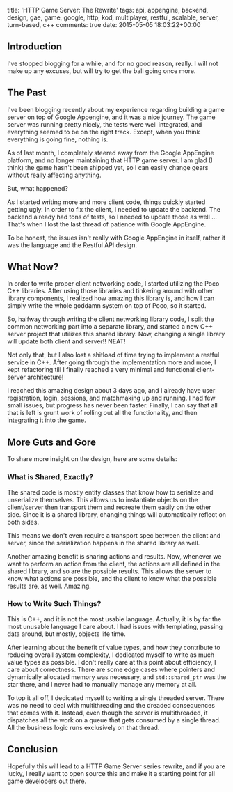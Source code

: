 title: 'HTTP Game Server: The Rewrite'
tags: api, appengine, backend, design, gae, game, google, http, kod, multiplayer, restful, scalable, server, turn-based, c++
comments: true
date: 2015-05-05 18:03:22+00:00

## Introduction

I've stopped blogging for a while, and for no good reason, really. I will not make up any excuses, but will try to get the ball going once more.

## The Past

I've been blogging recently about my experience regarding building a game server on top of Google Appengine, and it was a nice journey. The game server was running pretty nicely, the tests were well integrated, and everything seemed to be on the right track. Except, when you think everything is going fine, nothing is.

As of last month, I completely steered away from the Google AppEngine platform, and no longer maintaining that HTTP game server. I am glad (I think) the game hasn't been shipped yet, so I can easily change gears without really affecting anything.

But, what happened?

As I started writing more and more client code, things quickly started getting ugly. In order to fix the client, I needed to update the backend. The backend already had tons of tests, so I needed to update those as well ... That's when I lost the last thread of patience with Google AppEngine.

To be honest, the issues isn't really with Google AppEngine in itself, rather it was the language and the Restful API design.

## What Now?

In order to write proper client networking code, I started utilizing the Poco C++ libraries. After using those libraries and tinkering around with other library components, I realized how amazing this library is, and how I can simply write the whole goddamn system on top of Poco, so it started.

So, halfway through writing the client networking library code, I split the common networking part into a separate library, and started a new C++ server project that utilizes this shared library. Now, changing a single library will update both client and server!! NEAT!

Not only that, but I also lost a shitload of time trying to implement a restful service in C++. After going through the implementation more and more, I kept refactoring till I finally reached a very minimal and functional client-server architecture!

I reached this amazing design about 3 days ago, and I already have user registration, login, sessions, and matchmaking up and running. I had few small issues, but progress has never been faster. Finally, I can say that all that is left is grunt work of rolling out all the functionality, and then integrating it into the game.

## More Guts and Gore

To share more insight on the design, here are some details:

### What is Shared, Exactly?

The shared code is mostly entity classes that know how to serialize and unserialize themselves. This allows us to instantiate objects on the client/server then transport them and recreate them easily on the other side. Since it is a shared library, changing things will automatically reflect on both sides.

This means we don't even require a transport spec between the client and server, since the serialization happens in the shared library as well. 

Another amazing benefit is sharing actions and results. Now, whenever we want to perform an action from the client, the actions are all defined in the shared library, and so are the possible results. This allows the server to know what actions are possible, and the client to know what the possible results are, as well. Amazing.

### How to Write Such Things?

This is C++, and it is not the most usable language. Actually, it is by far the most unusable language I care about. I had issues with templating, passing data around, but mostly, objects life time.

After learning about the benefit of value types, and how they contribute to reducing overall system complexity, I dedicated myself to write as much value types as possible. I don't really care at this point about efficiency, I care about correctness. There are some edge cases where pointers and dynamically allocated memory was necessary, and `std::shared_ptr` was the star there, and I never had to manually manage any memory at all.

To top it all off, I dedicated myself to writing a single threaded server. There was no need to deal with multithreading and the dreaded consequences that comes with it. Instead, even though the server is multithreaded, it dispatches all the work on a queue that gets consumed by a single thread. All the business logic runs exclusively on that thread.

## Conclusion

Hopefully this will lead to a HTTP Game Server series rewrite, and if you are lucky, I really want to open source this and make it a starting point for all game developers out there.
